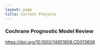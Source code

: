 ```yaml
---
layout: page
title: Current Projects
---
```



### Cochrane Prognostic Model Review

https://doi.org/10.1002/14651858.CD013606

